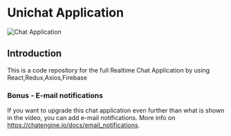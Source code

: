 # Unichat Application

![Chat Application](https://i.ibb.co/ZJY8fxB/Unichart.jpg)

## Introduction
This is a code repository for the full Realtime Chat Application by using React,Redux,Axios,Firebase

### Bonus - E-mail notifications
If you want to upgrade this chat application even further than what is shown in the video, you can add e-mail notifications. More info on https://chatengine.io/docs/email_notifications.
